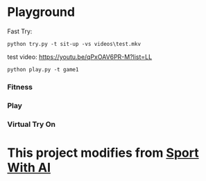 # Playground
Fast Try:
```
python try.py -t sit-up -vs videos\test.mkv
```
test video: https://youtu.be/qPxOAV6PR-M?list=LL

```
python play.py -t game1
```
### Fitness
### Play
### Virtual Try On


# This project modifies from [Sport With AI](https://github.com/Furkan-Gulsen/Sport-With-AI)
